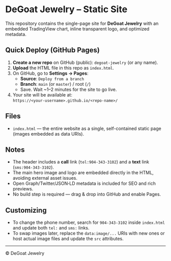 # DeGoat Jewelry – Static Site

This repository contains the single-page site for **DeGoat Jewelry** with an embedded TradingView chart, inline transparent logo, and optimized metadata.

## Quick Deploy (GitHub Pages)

1. **Create a new repo** on GitHub (public): `degoat-jewelry` (or any name).
2. **Upload** the HTML file in this repo as `index.html`.
3. On GitHub, go to **Settings → Pages**:
   - **Source**: `Deploy from a branch`
   - **Branch**: `main` (or `master`) / root (`/`)
   - Save. Wait ~1–2 minutes for the site to go live.
4. Your site will be available at:  
   `https://<your-username>.github.io/<repo-name>/`

## Files

- `index.html` — the entire website as a single, self-contained static page (images embedded as data URIs).

## Notes

- The header includes a **call** link (`tel:904-343-3102`) and a **text** link (`sms:904-343-3102`).
- The main hero image and logo are embedded directly in the HTML, avoiding external asset issues.
- Open Graph/Twitter/JSON‑LD metadata is included for SEO and rich previews.
- No build step is required — drag & drop into GitHub and enable Pages.

## Customizing

- To change the phone number, search for `904-343-3102` inside `index.html` and update both `tel:` and `sms:` links.
- To swap images later, replace the `data:image/...` URIs with new ones or host actual image files and update the `src` attributes.

---

© DeGoat Jewelry
